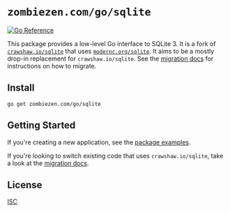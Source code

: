 # `zombiezen.com/go/sqlite`

[![Go Reference](https://pkg.go.dev/badge/zombiezen.com/go/sqlite.svg)](https://pkg.go.dev/zombiezen.com/go/sqlite)

This package provides a low-level Go interface to SQLite 3. It is a fork of
[`crawshaw.io/sqlite`][] that uses [`modernc.org/sqlite`][]. It aims to be a
mostly drop-in replacement for `crawshaw.io/sqlite`. See the [migration docs][]
for instructions on how to migrate.

[`crawshaw.io/sqlite`]: https://github.com/crawshaw.io/sqlite
[`modernc.org/sqlite`]: https://pkg.go.dev/modernc.org/sqlite
[migration docs]: cmd/zombiezen-sqlite-migrate/README.md

## Install

```shell
go get zombiezen.com/go/sqlite
```

## Getting Started

If you're creating a new application, see the [package examples][].

If you're looking to switch existing code that uses `crawshaw.io/sqlite`, take
a look at the [migration docs][].

[package examples]: https://pkg.go.dev/zombiezen.com/go/sqlite#pkg-examples

## License

[ISC](LICENSE)
